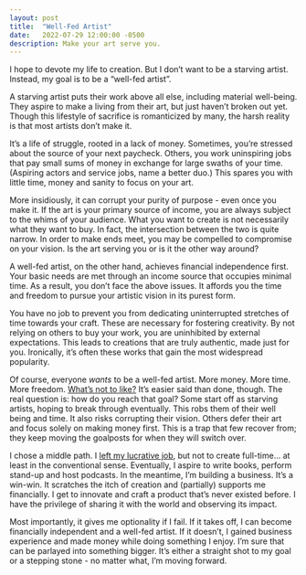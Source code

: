 ```yaml
---
layout: post
title:  "Well-Fed Artist"
date:   2022-07-29 12:00:00 -0500
description: Make your art serve you.
---
```


I hope to devote my life to creation. But I don’t want to be a starving artist. Instead, my goal is to be a “well-fed artist”.

A starving artist puts their work above all else, including material well-being. They aspire to make a living from their art, but just haven’t broken out yet. Though this lifestyle of sacrifice is romanticized by many, the harsh reality is that most artists don’t make it. 

It’s a life of struggle, rooted in a lack of money. Sometimes, you’re stressed about the source of your next paycheck. Others, you work uninspiring jobs that pay small sums of money in exchange for large swaths of your time. (Aspiring actors and service jobs, name a better duo.) This spares you with little time, money and sanity to focus on your art.

More insidiously, it can corrupt your purity of purpose - even once you make it. If the art is your primary source of income, you are always subject to the whims of your audience. What you want to create is not necessarily what they want to buy. In fact, the intersection between the two is quite narrow. In order to make ends meet, you may be compelled to compromise on your vision. Is the art serving you or is it the other way around?

A well-fed artist, on the other hand, achieves financial independence first. Your basic needs are met through an income source that occupies minimal time. As a result, you don’t face the above issues. It affords you the time and freedom to pursue your artistic vision in its purest form.

You have no job to prevent you from dedicating uninterrupted stretches of time towards your craft. These are necessary for fostering creativity. By not relying on others to buy your work, you are uninhibited by external expectations. This leads to creations that are truly authentic, made just for you. Ironically, it’s often these works that gain the most widespread popularity.

Of course, everyone *wants* to be a well-fed artist. More money. More time. More freedom. [What’s not to like?](https://youtu.be/ky3KiiUK_D0?t=274) It’s easier said than done, though. The real question is: how do you reach that goal? Some start off as starving artists, hoping to break through eventually. This robs them of their well being and time. It also risks corrupting their vision. Others defer their art and focus solely on making money first. This is a trap that few recover from; they keep moving the goalposts for when they will switch over.

I chose a middle path. I [left my lucrative job]({{site.url}}/why-i-quit-google), but not to create full-time… at least in the conventional sense. Eventually, I aspire to write books, perform stand-up and host podcasts. In the meantime, I’m building a business. It’s a win-win. It scratches the itch of creation and (partially) supports me financially. I get to innovate and craft a product that’s never existed before. I have the privilege of sharing it with the world and observing its impact.

Most importantly, it gives me optionality if I fail. If it takes off, I can become financially independent and a well-fed artist. If it doesn’t, I gained business experience and made money while doing something I enjoy. I’m sure that can be parlayed into something bigger. It’s either a straight shot to my goal or a stepping stone - no matter what, I’m moving forward.

